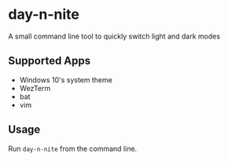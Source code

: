 # day-n-nite
A small command line tool to quickly switch light and dark modes

## Supported Apps
- Windows 10's system theme
- WezTerm
- bat
- vim

## Usage
Run `day-n-nite` from the command line.
